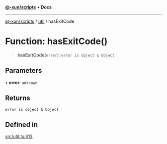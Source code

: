 [**@-xun/scripts**](../../README.md) • **Docs**

***

[@-xun/scripts](../../README.md) / [util](../README.md) / hasExitCode

# Function: hasExitCode()

> **hasExitCode**(`error`): `error is object & Object`

## Parameters

• **error**: `unknown`

## Returns

`error is object & Object`

## Defined in

[src/util.ts:313](https://github.com/Xunnamius/xscripts/blob/99269ccded0ec7cc89215957b5aca27dbdc38070/src/util.ts#L313)

